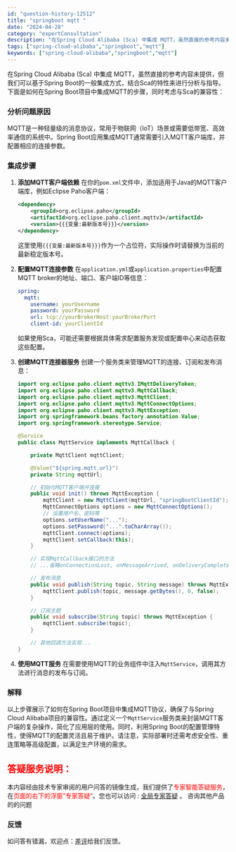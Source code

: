 ```yaml
---
id: "question-history-12512"
title: "springboot mqtt "
date: "2024-04-28"
category: "expertConsultation"
description: "在Spring Cloud Alibaba (Sca) 中集成 MQTT，虽然直接的参考内容未提供，但我们可以基于Spring Boot的一般集成方式，结合Sca的特性来进行分析与指导。下面是如何在Spring Boot项目中集成MQTT的步骤，同时考虑与Sca的兼容性：### 分析问题原因MQTT"
tags: ["spring-cloud-alibaba","springboot","mqtt"]
keywords: ["spring-cloud-alibaba","springboot","mqtt"]
---
```


在Spring Cloud Alibaba (Sca) 中集成 MQTT，虽然直接的参考内容未提供，但我们可以基于Spring Boot的一般集成方式，结合Sca的特性来进行分析与指导。下面是如何在Spring Boot项目中集成MQTT的步骤，同时考虑与Sca的兼容性：

### 分析问题原因

MQTT是一种轻量级的消息协议，常用于物联网（IoT）场景或需要低带宽、高效率通信的系统中。Spring Boot应用集成MQTT通常需要引入MQTT客户端库，并配置相应的连接参数。

### 集成步骤

1. **添加MQTT客户端依赖**
   在你的`pom.xml`文件中，添加适用于Java的MQTT客户端库，例如Eclipse Paho客户端：
   ```xml
   <dependency>
       <groupId>org.eclipse.paho</groupId>
       <artifactId>org.eclipse.paho.client.mqttv3</artifactId>
       <version>{{{变量:最新版本号}}}</version>
   </dependency>
   ```
   这里使用`{{{变量:最新版本号}}}`作为一个占位符，实际操作时请替换为当前的最新稳定版本号。

2. **配置MQTT连接参数**
   在`application.yml`或`application.properties`中配置MQTT broker的地址、端口、客户端ID等信息：
   ```yaml
   spring:
     mqtt:
       username: yourUsername
       password: yourPassword
       url: tcp://yourBrokerHost:yourBrokerPort
       client-id: yourClientId
   ```
   如果使用Sca，可能还需要根据具体需求配置服务发现或配置中心来动态获取这些配置。

3. **创建MQTT连接器服务**
   创建一个服务类来管理MQTT的连接、订阅和发布消息：
   ```java
   import org.eclipse.paho.client.mqttv3.IMqttDeliveryToken;
   import org.eclipse.paho.client.mqttv3.MqttCallback;
   import org.eclipse.paho.client.mqttv3.MqttClient;
   import org.eclipse.paho.client.mqttv3.MqttConnectOptions;
   import org.eclipse.paho.client.mqttv3.MqttException;
   import org.springframework.beans.factory.annotation.Value;
   import org.springframework.stereotype.Service;

   @Service
   public class MqttService implements MqttCallback {
   
       private MqttClient mqttClient;
   
       @Value("${spring.mqtt.url}")
       private String mqttUrl;
   
       // 初始化MQTT客户端并连接
       public void init() throws MqttException {
           mqttClient = new MqttClient(mqttUrl, "springBootClientId");
           MqttConnectOptions options = new MqttConnectOptions();
           // 设置用户名、密码等
           options.setUserName("...");
           options.setPassword("...".toCharArray());
           mqttClient.connect(options);
           mqttClient.setCallback(this);
       }
   
       // 实现MqttCallback接口的方法
       // ...省略onConnectionLost, onMessageArrived, onDeliveryComplete方法实现...
   
       // 发布消息
       public void publish(String topic, String message) throws MqttException {
           mqttClient.publish(topic, message.getBytes(), 0, false);
       }
   
       // 订阅主题
       public void subscribe(String topic) throws MqttException {
           mqttClient.subscribe(topic);
       }
   
       // 其他回调方法实现...
   }
   ```

4. **使用MQTT服务**
   在需要使用MQTT的业务组件中注入`MqttService`，调用其方法进行消息的发布与订阅。

### 解释

以上步骤展示了如何在Spring Boot项目中集成MQTT协议，确保了与Spring Cloud Alibaba项目的兼容性。通过定义一个`MqttService`服务类来封装MQTT客户端的复杂操作，简化了应用层的使用。同时，利用Spring Boot的配置管理特性，使得MQTT的配置灵活且易于维护。请注意，实际部署时还需考虑安全性、重连策略等高级配置，以满足生产环境的需求。
## <font color="#FF0000">答疑服务说明：</font> 

本内容经由技术专家审阅的用户问答的镜像生成，我们提供了<font color="#FF0000">专家智能答疑服务</font>，在<font color="#FF0000">页面的右下的浮窗”专家答疑“</font>。您也可以访问 : [全局专家答疑](https://opensource.alibaba.com/chatBot) 。 咨询其他产品的的问题

### 反馈
如问答有错漏，欢迎点：[差评](https://ai.nacos.io/user/feedbackByEnhancerGradePOJOID?enhancerGradePOJOId=12605)给我们反馈。
